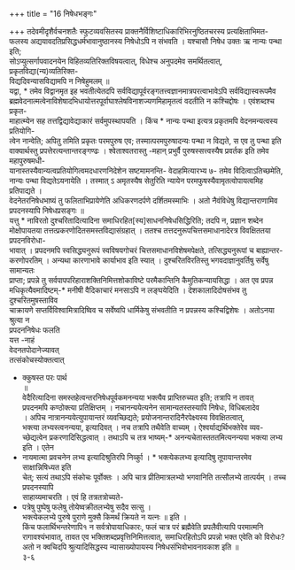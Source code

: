 +++
title = "16 निषेधभङ्गः"

+++
तदेवमीदृशैर्वचनशतैः स्फुटव्यवसितस्य प्राक्तनैर्विशिष्टाधिकारिभिरनुष्ठितचरस्य प्रत्यक्षिताभिमत-  
फलस्य अद्ययावदतिप्रसिद्धधर्मभावानुष्ठानस्य निषेधोऽपि न संभवति । यश्चासौ निषेध उक्तः ऋ नान्यः पन्था इति;  
सोऽप्युत्सर्गापवादनयेन विहितव्यतिरिक्तविषयत्वात्, विधेश्च अनुपदमेव समर्थितत्वात्, प्रकृतविद्या(न्य)व्यतिरिक्त-  
विद्यदिवन्यासविद्यामपि न निषेहुमलम् ॥  
यद्वा, * तमेव विद्वानमृत इह भवतीत्येतदपि सर्वविद्यापूर्वरङ्गतत्त्वज्ञानमात्रपरत्वाभावेऽपि सर्वविद्यास्वरूपमैव  
ब्रह्मवेदनात्मत्वेनाविशेषादभिधायोत्तरपूर्वाघाश्लेषविनाशज्यणमिहामृतत्वं वदतीति न कश्चिद्दोषः । एवंशब्दश्च प्रकृत-  
माहात्म्येन सह तत्तद्विद्यावेद्याकारं सर्वमुपस्थापयति । किंच * नान्यः पन्था इत्यत्र प्रकृतमपि वेदनमन्यत्वस्य प्रतियोगि-  
त्वेन नान्वेति; अपितु तमिति प्रकृतः परमपुरुष एव; तस्मात्परमपुरुषादन्यः पन्था न विद्यते, स एव तु पन्था इति  
वाक्यार्थस्तु प्रपत्तेरत्यन्तान्तरङ्गण्ढः । श्वेताश्वतरास्तु -महान् प्रभुर्वै पुरुषस्सत्त्वस्यैष प्रवर्तक इति तमेव महापुरुषमधी-  
यानास्तस्यैवान्यत्वप्रतियोगित्वमदधारणनिदेशेन सष्टमामनन्ति- वेदाहमित्यारभ्य ७- तमेव विदित्वाऽतिच्छमेति,  
नान्यः पन्था विद्यतेऽयनायेति । तस्मात् ऽ अमृतस्यैष सेतुरिति न्यायेन परमफुषस्यैवामृतत्वोपायत्वमिह प्रतिपाद्यते ।  
वेदनेतरनिषेधभाष्यं तु फलिताभिप्रायेणेति अधिकरणदर्पणे दर्शितमस्माभिः । अतो नैवंविधेषु विद्यान्तराणामिव  
प्रपदनस्यापि निषेधप्रसङ्गः ॥  
यत्तु * नाविरतो दुश्चरितादित्यादिना समाधिरहित[स्य]साधननिषेधसिद्धिरिति; तदपि न, प्रज्ञान शब्देन  
मोक्षोपायतया तत्तत्प्रकरणोदितसमस्तविद्यासंग्रहात् । ततश्च तत्तदनुरूपचित्तसमाधानादेरत्र विवक्षिततया प्रपदनविरोधा-  
भावात् । प्रपदनमपि स्वसिद्ध्यनुरूपं स्वविषयगोचरं चित्तसमाधानविशेषमपेक्षते, तत्सिद्ध्यनुरूपां च बाह्यान्तर-  
करणोपरतिम् । अन्यथा कारणाभावे कार्याभाव इति स्यात् । दुश्चरितविरतिस्तु भगवदाज्ञानुवर्तिषु सर्वेषु सामान्यतः  
प्राप्ता; प्रपन्ने तु सर्वपापपरिहाराशक्तिनिमित्तशोकाविष्टे परमैकान्तिनि कैमुतिकन्यायसिद्धा । अत एव प्रपन्न  
मधिकृत्यैवमादिष्टम्-* मनीषी वैदिकाचारं मनसाऽपि न लङ्घयेदिति । देशकालादिदोषसंभव तु दुश्चरितमुषस्ताविव  
चाक्रायणे सप्तर्विविश्वामित्रादिष्विव च सर्वेष्वपि धार्मिकेषु संभवतीति न प्रपन्नस्य कश्चिद्विशेषः । अतोऽनया श्रुत्या न  
प्रपदननिषेधः फलति  
यत्त -नाहं  
वेदनतपोदानेज्यावत्  
तत्संकोचस्योक्तत्वात्  
* क्कुषस्त परः पार्थ  
॥  
वेदैरित्यादिना समस्तहेत्वन्तरनिषेधपूर्वकमनन्यया भक्त्यैव प्राप्तिरुच्यत इति; तत्रापि न तावत्  
प्रपदनमपि कण्ठोक्त्या प्रतिक्षिप्तम् । नचानन्ययेत्यनेन सामान्यतस्तस्यापि निषेधः, विधिबलादेव  
। अपिच नात्रानन्ययेत्युपायान्तरं व्यवच्छिद्यते; प्रयोजनान्तरादिनैरपेक्ष्यस्य विवक्षितत्वात्,  
भक्त्या लभ्यस्त्वनन्यया, इत्यादिवत् । नच तत्रापि तथैवेति वाच्यम् । ऐश्वर्याद्यर्थिभक्तेरेव व्यव-  
च्छेद्यत्वेन प्रकरणादिसिद्धत्वात् । तथाऽपि च तत्र भाष्यम्-* अनन्यचेतास्तततमित्यनन्यया भक्त्या लभ्य इति । एतेन  
* नायमात्मा प्रवचनेन लभ्य इत्यादिश्रुतिरपि निर्व्कुा । * भक्त्येकलभ्य इत्यादिषु तूपायान्तरमेव साक्षान्निषिध्यत इति  
चेत्; सत्यं तथाऽपि संकोचः पूर्वोक्तः । अपि चात्र प्रीतिमात्रलभ्यो भगवानिति तत्सौलभ्ये तात्पर्यम् । तच्च प्रपदनस्यापि  
साहाय्यमाचरति । एवं हि तत्रतत्रोच्यते-  
* पत्रेषु पुष्पेषु फलेषु तोयेष्वक्रीतलभ्येषु सदैव सत्सु ।  
भक्त्येकलभ्ये पुरुषे पुराणे मुक्सै किमर्थं क्रियते न यत्नः ॥ इति ।  
किंच फलार्थिभन्तरेणापि१ न सर्वत्रोपायाधिकारः, फलं चात्र परं ब्रह्मैवेति प्रपलैवीत्यापि परमात्मनि  
रागावश्यंभावात्, तावत एव भक्तिशब्दप्रवृत्तिनिमित्तत्वात्, समाधिरहितोऽपि प्रपन्नो भक्त एवेति को विरोधः?  
अतो न क्वचिदपि श्रुत्यादिसिद्धस्य न्यासाख्योपायस्य निषेधसंभिवोभावनावकाश इति ॥  
३-६